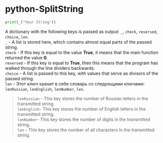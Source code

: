# python-SplitString

```py
print(_("Your String"))
```

A dictionary with the following keys is passed as output: `_`, `check`, `reversed`, `choice`, `len`. <br/>
`_` - A list is stored here, which contains almost equal parts of the passed string. <br/>
`check` - If this key is equal to the value **True**, it means that the main function returned the value **0**. <br/>
`reversed` - If this key is equal to **True**, then this means that the program has walked through the line dividers backwards. <br/>
`choice` - A list is passed to this key, with values that serve as divisors of the passed string. <br/>
`len` - Этот ключ хранит в себе словарь со следующими ключами: `lenRussian`, `lenEnglish`, `lenNumber`, `len`. <br/>
> `lenRussian` - This key stores the number of Russian letters in the transmitted string. <br/>
> `lenEnglish`- This key stores the number of English letters in the transmitted string. <br/>
> `lenNumber`- This key stores the number of digits in the transmitted string. <br/>
> `len` - This key stores the number of all characters in the transmitted string. <br/>

